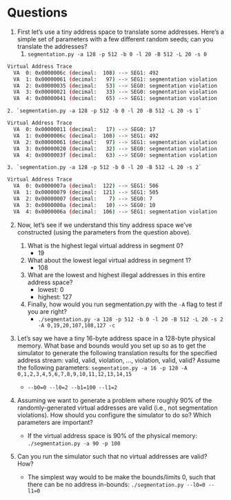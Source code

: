 # Questions
1. First let’s use a tiny address space to translate some addresses. Here’s a simple set of parameters with a few different random seeds; can you translate the addresses?
    1. `segmentation.py -a 128 -p 512 -b 0 -l 20 -B 512 -L 20 -s 0`

```sh
Virtual Address Trace
  VA  0: 0x0000006c (decimal:  108) --> SEG1: 492
  VA  1: 0x00000061 (decimal:   97) --> SEG1: segmentation violation
  VA  2: 0x00000035 (decimal:   53) --> SEG0: segmentation violation
  VA  3: 0x00000021 (decimal:   33) --> SEG0: segmentation violation
  VA  4: 0x00000041 (decimal:   65) --> SEG1: segmentation violation
```

    2. `segmentation.py -a 128 -p 512 -b 0 -l 20 -B 512 -L 20 -s 1`

```sh
Virtual Address Trace
  VA  0: 0x00000011 (decimal:   17) --> SEG0: 17
  VA  1: 0x0000006c (decimal:  108) --> SEG1: 492
  VA  2: 0x00000061 (decimal:   97) --> SEG1: segmentation violation
  VA  3: 0x00000020 (decimal:   32) --> SEG0: segmentation violation
  VA  4: 0x0000003f (decimal:   63) --> SEG0: segmentation violation
```

    3. `segmentation.py -a 128 -p 512 -b 0 -l 20 -B 512 -L 20 -s 2`

```sh
Virtual Address Trace
  VA  0: 0x0000007a (decimal:  122) --> SEG1: 506
  VA  1: 0x00000079 (decimal:  121) --> SEG1: 505
  VA  2: 0x00000007 (decimal:    7) --> SEG0: 7
  VA  3: 0x0000000a (decimal:   10) --> SEG0: 10
  VA  4: 0x0000006a (decimal:  106) --> SEG1: segmentation violation
```

2. Now, let’s see if we understand this tiny address space we’ve constructed (using the parameters from the question above). 
    1. What is the highest legal virtual address in segment 0? 
        - 19
    2. What about the lowest legal virtual address in segment 1? 
        - 108
    3. What are the lowest and highest illegal addresses in this entire address space? 
        - lowest: 0
        - highest: 127
    4. Finally, how would you run segmentation.py with the `-A` flag to test if you are right?
        - `./segmentation.py -a 128 -p 512 -b 0 -l 20 -B 512 -L 20 -s 2 -A 0,19,20,107,108,127 -c`

3. Let’s say we have a tiny 16-byte address space in a 128-byte physical memory. What base and bounds would you set up so as to get the simulator to generate the following translation results for the specified address stream: valid, valid, violation, ..., violation, valid, valid? Assume the following parameters: `segmentation.py -a 16 -p 128 -A 0,1,2,3,4,5,6,7,8,9,10,11,12,13,14,15`
    - `--b0=0 --l0=2 --b1=100 --l1=2`

4. Assuming we want to generate a problem where roughly 90% of the randomly-generated virtual addresses are valid (i.e., not segmentation violations). How should you configure the simulator to do so? Which parameters are important?
    - If the virtual address space is 90% of the physical memory: `./segmentation.py -a 90 -p 100`

5. Can you run the simulator such that no virtual addresses are valid? How?
    - The simplest way would to be make the bounds/limits 0, such that there can be no address in-bounds: `./segmentation.py --l0=0 --l1=0`
